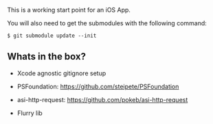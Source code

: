 This is a working start point for an iOS App. 

You will also need to get the submodules with the following command:

    $ git submodule update --init


Whats in the box?
-----------------

* Xcode agnostic gitignore setup

* PSFoundation:
https://github.com/steipete/PSFoundation

* asi-http-request:
https://github.com/pokeb/asi-http-request

* Flurry lib

